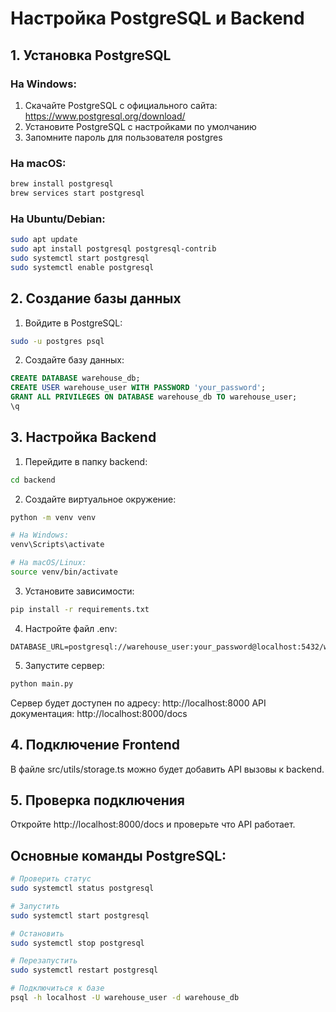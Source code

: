 
# Настройка PostgreSQL и Backend

## 1. Установка PostgreSQL

### На Windows:
1. Скачайте PostgreSQL с официального сайта: https://www.postgresql.org/download/
2. Установите PostgreSQL с настройками по умолчанию
3. Запомните пароль для пользователя postgres

### На macOS:
```bash
brew install postgresql
brew services start postgresql
```

### На Ubuntu/Debian:
```bash
sudo apt update
sudo apt install postgresql postgresql-contrib
sudo systemctl start postgresql
sudo systemctl enable postgresql
```

## 2. Создание базы данных

1. Войдите в PostgreSQL:
```bash
sudo -u postgres psql
```

2. Создайте базу данных:
```sql
CREATE DATABASE warehouse_db;
CREATE USER warehouse_user WITH PASSWORD 'your_password';
GRANT ALL PRIVILEGES ON DATABASE warehouse_db TO warehouse_user;
\q
```

## 3. Настройка Backend

1. Перейдите в папку backend:
```bash
cd backend
```

2. Создайте виртуальное окружение:
```bash
python -m venv venv

# На Windows:
venv\Scripts\activate

# На macOS/Linux:
source venv/bin/activate
```

3. Установите зависимости:
```bash
pip install -r requirements.txt
```

4. Настройте файл .env:
```env
DATABASE_URL=postgresql://warehouse_user:your_password@localhost:5432/warehouse_db
```

5. Запустите сервер:
```bash
python main.py
```

Сервер будет доступен по адресу: http://localhost:8000
API документация: http://localhost:8000/docs

## 4. Подключение Frontend

В файле src/utils/storage.ts можно будет добавить API вызовы к backend.

## 5. Проверка подключения

Откройте http://localhost:8000/docs и проверьте что API работает.

## Основные команды PostgreSQL:

```bash
# Проверить статус
sudo systemctl status postgresql

# Запустить
sudo systemctl start postgresql

# Остановить
sudo systemctl stop postgresql

# Перезапустить
sudo systemctl restart postgresql

# Подключиться к базе
psql -h localhost -U warehouse_user -d warehouse_db
```
